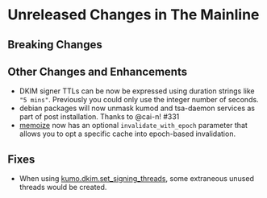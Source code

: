 # Unreleased Changes in The Mainline

## Breaking Changes

## Other Changes and Enhancements

* DKIM signer TTLs can be now be expressed using duration strings like `"5
  mins"`. Previously you could only use the integer number of seconds.
* debian packages will now unmask kumod and tsa-daemon services as part
  of post installation.  Thanks to @cai-n! #331
* [memoize](../reference/kumo/memoize.md) now has an optional
  `invalidate_with_epoch` parameter that allows you to opt a specific cache
  into epoch-based invalidation.

## Fixes

* When using
  [kumo.dkim.set_signing_threads](../reference/kumo.dkim/set_signing_threads.md),
  some extraneous unused threads would be created.
